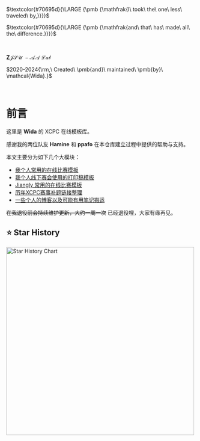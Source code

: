 </br></br>

$\textcolor{#70695d}{\LARGE {\pmb {\mathfrak{I\ took\ the\ one\ less\ traveled\ by,}}}}$

$\textcolor{#70695d}{\LARGE {\pmb {\mathfrak{and\ that\ has\ made\ all\ the\ difference.}}}}$

</br>

$\mathcal{{\pmb ZJSU\ -AA\ Lab}}$

$2020-2024{\rm,\ Created\ \pmb{and}\ maintained\ \pmb{by}\ \mathcal{Wida}.}$

</br>

# 前言

这里是 $\mathcal{\pmb{Wida}}$ 的 XCPC 在线模板库。

感谢我的两位队友 $\mathcal{\pmb{Hamine}}$ 和 $\pmb{ppafo}$ 在本仓库建立过程中提供的帮助与支持。

本文主要分为如下几个大模块：

- [我个人常用的在线比赛模板](https://github.com/hh2048/XCPC/blob/main/01%20-%20常用在线模板汇总)
- [我个人线下赛会使用的打印稿模板](https://github.com/hh2048/XCPC/blob/main/02%20-%20打印稿模板汇总/README.md)
- [Jiangly 常用的在线比赛模板](https://github.com/hh2048/XCPC/blob/main/03%20-%20jiangly模板收集/README.md)
- [历年XCPC赛事补题链接整理](https://github.com/hh2048/XCPC/blob/main/04%20-%20历年XCPC赛事补题链接整理/README.md)
- [一些个人的博客以及可能有用笔记搬运](https://github.com/hh2048/XCPC/blob/main/05%20-%20个人博客搬运)

~~在我退役前会持续维护更新，大约一周一次~~ 已经退役哩，大家有缘再见。

## ⭐ Star History

<a href="https://github.com/hh2048/xcpc">
        <img width="500" alt="Star History Chart" src="https://api.star-history.com/svg?repos=hh2048/xcpc&type=Timeline">
</a>
